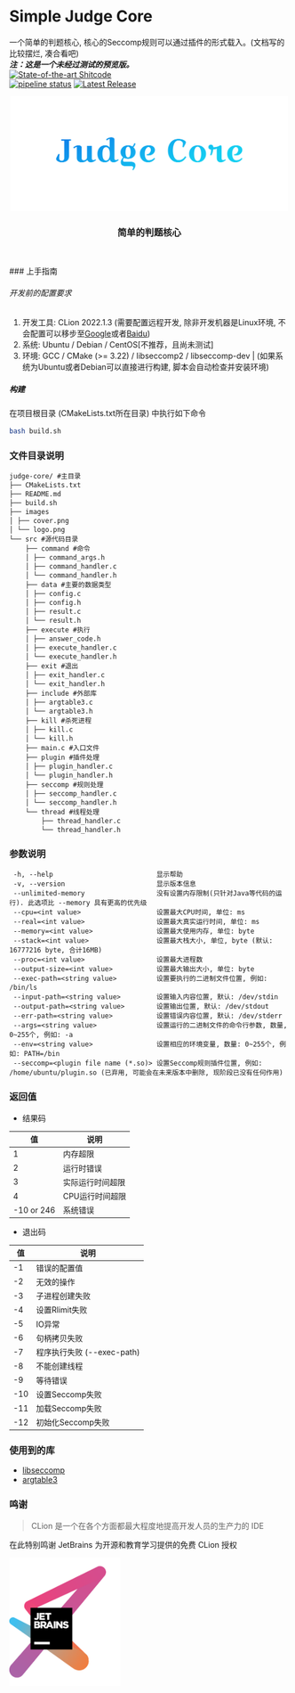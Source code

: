 

# Simple Judge Core

一个简单的判题核心, 核心的Seccomp规则可以通过插件的形式载入。(文档写的比较摆烂, 凑合看吧)
<br />
***注：这是一个未经过测试的预览版。***
<br />
[![State-of-the-art Shitcode](https://img.shields.io/static/v1?label=State-of-the-art&message=Shitcode&color=7B5804)](https://github.com/trekhleb/state-of-the-art-shitcode)
<br />
[![pipeline status](http://gitlab.shawngao.org/root/judge-core/badges/main/pipeline.svg)](http://gitlab.shawngao.org/root/judge-core/-/commits/main) [![Latest Release](http://gitlab.shawngao.org/root/judge-core/-/badges/release.svg)](http://gitlab.shawngao.org/root/judge-core/-/releases)
<br />

<p align="center">
  <a href="#">
    <img src="./images/cover.png" alt="Logo" width="500"/>
  </a>
</p>
<h3 align="center">简单的判题核心</h3>
<p align="center">
  <br />
</p>
### 上手指南

###### 开发前的配置要求

1. 开发工具: CLion 2022.1.3 (需要配置远程开发, 除非开发机器是Linux环境, 不会配置可以移步至[Google](https://www.google.com/)或者[Baidu](https://www.baidu.com/))
2. 系统: Ubuntu / Debian / CentOS[不推荐，且尚未测试]
2. 环境: GCC / CMake (>= 3.22) / libseccomp2 / libseccomp-dev | (如果系统为Ubuntu或者Debian可以直接进行构建, 脚本会自动检查并安装环境)

##### **构建**

在项目根目录 (CMakeLists.txt所在目录) 中执行如下命令
```sh
bash build.sh
```

### 文件目录说明

```
judge-core/ #主目录
├── CMakeLists.txt
├── README.md
├── build.sh
├── images
│ ├── cover.png
│ └── logo.png
└── src #源代码目录
    ├── command #命令
    │ ├── command_args.h
    │ ├── command_handler.c
    │ └── command_handler.h
    ├── data #主要的数据类型
    │ ├── config.c
    │ ├── config.h
    │ ├── result.c
    │ └── result.h
    ├── execute #执行
    │ ├── answer_code.h
    │ ├── execute_handler.c
    │ └── execute_handler.h
    ├── exit #退出
    │ ├── exit_handler.c
    │ └── exit_handler.h
    ├── include #外部库
    │ ├── argtable3.c
    │ └── argtable3.h
    ├── kill #杀死进程
    │ ├── kill.c
    │ └── kill.h
    ├── main.c #入口文件
    ├── plugin #插件处理
    │ ├── plugin_handler.c
    │ └── plugin_handler.h
    ├── seccomp #规则处理
    │ ├── seccomp_handler.c
    │ └── seccomp_handler.h
    └── thread #线程处理
        ├── thread_handler.c
        └── thread_handler.h

```

### 参数说明

```
 -h, --help                          显示帮助
 -v, --version                       显示版本信息
 --unlimited-memory                  没有设置内存限制(只针对Java等代码的运行). 此选项比 --memory 具有更高的优先级
 --cpu=<int value>                   设置最大CPU时间, 单位: ms
 --real=<int value>                  设置最大真实运行时间, 单位: ms
 --memory=<int value>                设置最大使用内存, 单位: byte
 --stack=<int value>                 设置最大栈大小, 单位, byte (默认: 16777216 byte, 合计16MB)
 --proc=<int value>                  设置最大进程数
 --output-size=<int value>           设置最大输出大小, 单位: byte
 --exec-path=<string value>          设置要执行的二进制文件位置, 例如: /bin/ls
 --input-path=<string value>         设置输入内容位置, 默认: /dev/stdin
 --output-path=<string value>        设置输出位置, 默认: /dev/stdout
 --err-path=<string value>           设置错误内容位置, 默认: /dev/stderr
 --args=<string value>               设置运行的二进制文件的命令行参数, 数量, 0~255个, 例如: -a
 --env=<string value>                设置相应的环境变量, 数量: 0~255个, 例如: PATH=/bin
 --seccomp=<plugin file name (*.so)> 设置Seccomp规则插件位置, 例如: /home/ubuntu/plugin.so (已弃用, 可能会在未来版本中删除, 现阶段已没有任何作用)
```

### 返回值

- 结果码

| 值          | 说明        |
|------------|-----------|
| 1          | 内存超限      |
| 2          | 运行时错误     |
| 3          | 实际运行时间超限  |
| 4          | CPU运行时间超限 |
| -10 or 246 | 系统错误      |

- 退出码

| 值   | 说明                   |
|-----|----------------------|
| -1  | 错误的配置值               |
| -2  | 无效的操作                |
| -3  | 子进程创建失败              |
| -4  | 设置Rlimit失败           |
| -5  | IO异常                 |
| -6  | 句柄拷贝失败               |
| -7  | 程序执行失败 (--exec-path) |
| -8  | 不能创建线程               |
| -9  | 等待错误                 |
| -10 | 设置Seccomp失败          |
| -11 | 加载Seccomp失败          |
| -12 | 初始化Seccomp失败         |

### 使用到的库

- [libseccomp](https://github.com/seccomp/libseccomp)
- [argtable3](https://github.com/argtable/argtable3)

### 鸣谢

> CLion 是一个在各个方面都最大程度地提高开发人员的生产力的 IDE

在此特别鸣谢 JetBrains 为开源和教育学习提供的免费 CLion 授权

<img src="./images/jetbrains-variant-3.png" alt="Logo" width="200"/>
